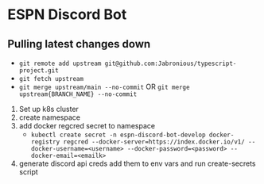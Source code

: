 # ESPN Discord Bot

## Pulling latest changes down

- `git remote add upstream git@github.com:Jabronious/typescript-project.git`  
- `git fetch upstream`  
- `git merge upstream/main --no-commit` OR `git merge upstream{BRANCH_NAME} --no-commit`  

1. Set up k8s cluster
2. create namespace
3. add docker regcred secret to namespace
    - `kubectl create secret -n espn-discord-bot-develop docker-registry regcred --docker-server=https://index.docker.io/v1/ --docker-username=<username> --docker-password=<password> --docker-email=<emailk>`
4. generate discord api creds add them to env vars and run create-secrets script
